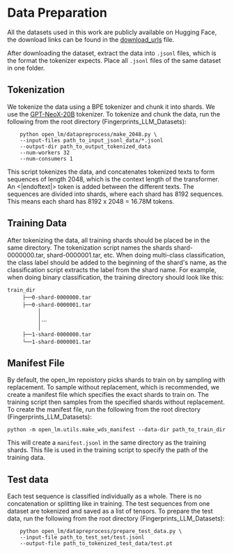 # Data Preparation

All the datasets used in this work are publicly available on Hugging Face, the download links can be found in the [download_urls](https://github.com/neurips-2025-DB/Fingerprints_LLM_Datasets/blob/main/data_preparation/download_urls.md) file.

After downloading the dataset, extract the data into ``.jsonl`` files, which is the format the tokenizer expects. Place all ``.jsonl`` files of the same dataset in one folder. 

## Tokenization

 We tokenize the data using a BPE tokenizer and chunk it into shards. We use the [GPT-NeoX-20B](https://github.com/EleutherAI/gpt-neox) tokenizer. To tokenize and chunk the data, run the following from the root directory (Fingerprints_LLM_Datasets):

```
    python open_lm/datapreprocess/make_2048.py \
    --input-files path_to_input_jsonl_data/*.jsonl
    --output-dir path_to_output_tokenized_data
    --num-workers 32
    --num-consumers 1
```  

This script tokenizes the data, and concatenates tokenized texts to form sequences of length 2048, which is the context length of the transformer. An <|endoftext|> token is added between the different texts. The sequences are divided into shards, where each shard has 8192 sequences. This means each shard has 8192 x 2048 = 16.78M tokens.


## Training Data

After tokenizing the data, all training shards should be placed be in the same directory. The tokenization script names the shards shard-0000000.tar, 	shard-0000001.tar, etc. When doing multi-class classification, the class label should be added to the beginning of the shard's name, as the classification script extracts the label from the shard name. For example, when doing binary classification, the training directory should look like this:

`train_dir` <br/>
       `├──0-shard-0000000.tar`   <br/>
              `├──0-shard-0000001.tar`   <br/>
                  │<br/>
                  │...<br/>
                  │<br/>
                            `├──1-shard-0000000.tar`   <br/>
       `└──1-shard-0000001.tar`   <br/>



## Manifest File

By default, the open_lm repoistory picks shards to train on by sampling with replacement. To sample without replacement, which is recommended, we create a manifest file which specifies the exact shards to train on. The training script then samples from the specified shards without replacement. To create the manifest file, run the following from the root directory (Fingerprints_LLM_Datasets):

```
python -m open_lm.utils.make_wds_manifest --data-dir path_to_train_dir
```

This will create a ``manifest.jsonl`` in the same directory as the training shards. This file is used in the training script to specify the path of the training data. 

## Test data

Each test sequence is classified individually as a whole. There is no concatenation or splitting like in training. The test sequences from one dataset are tokenized and saved as a list of tensors. To prepare the test data, run the following from the root directory (Fingerprints_LLM_Datasets): 

```
    python open_lm/datapreprocess/prepare_test_data.py \
    --input-file path_to_test_set/test.jsonl
    --output-file path_to_tokenized_test_data/test.pt
```  
